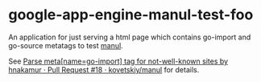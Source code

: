google-app-engine-manul-test-foo
================================

An application for just serving a html page which contains go-import and go-source metatags to test [manul](https://github.com/kovetskiy/manul).

See [Parse meta\[name=go-import\] tag for not-well-known sites by hnakamur · Pull Request #18 · kovetskiy/manul](https://github.com/kovetskiy/manul/pull/18) for details.
